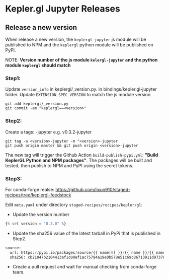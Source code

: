 # Kepler.gl Jupyter Releases

## Release a new version

When release a new version, the `keplergl-jupyter` js module will be published to NPM and the `keplergl` python module will be published on PyPI.

NOTE: __Version number of the js module **`kelergl-jupyter`** and the python module **`keplergl`** should match__

### Step1:

Update `version_info` in  keplergl/_version.py. in bindings/kepler.gl-jupyter folder. Update `EXTENSION_SPEC_VERSION` to match the js module version

```
git add keplergl/_version.py
git commit -am "keplergl==<version>"
```


### Step2:

Create a tags: <version>-jupyter e.g. v0.3.2-jupyter

```
git tag -a <version>-jupyter -m "<version>-jupyter
git push origin master && git push origin <version>-jupyter
```

The new tag will trigger the Github Action `build-publish-pypi.yml`: __"Build KeplerGL Python and NPM packages"__. The packages will be built and tested, then publish to NPM and PyPI using the secret tokens.

### Step3:

For conda-forge realse: https://github.com/lixun910/staged-recipes/tree/keplergl-feedstock

Edit `meta.yaml` under directory `staged-recipes/recipes/kepler/gl`:

* Update the version number 

```python
{% set version = "0.3.0" %}
```

* Update the sha256 value of the latest tarball in PyPi that is published in Step2.

```python
source:
  url: https://pypi.io/packages/source/{{ name[0] }}/{{ name }}/{{ name }}-{{ version }}.tar.gz
  sha256: cb21047b2104413af1c00ef1ac75794a19e0b578e51c69c86713911d97370167
```

* Create a pull request and wait for manual checking from conda-forge team.
